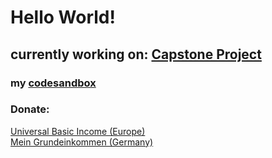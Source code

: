 # Hello World!

## currently working on: [Capstone Project](https://github.com/RobinWitt/capstone-project)


### my [codesandbox](https://codesandbox.io/u/RobinW)
### Donate:
[Universal Basic Income (Europe)](https://www.ubi4all.eu/)<br/>
[Mein Grundeinkommen (Germany)](https://www.mein-grundeinkommen.de/)
